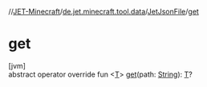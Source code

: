 //[JET-Minecraft](../../../index.md)/[de.jet.minecraft.tool.data](../index.md)/[JetJsonFile](index.md)/[get](get.md)

# get

[jvm]\
abstract operator override fun &lt;[T](get.md)&gt; [get](get.md)(path: [String](https://kotlinlang.org/api/latest/jvm/stdlib/kotlin/-string/index.html)): [T](get.md)?
